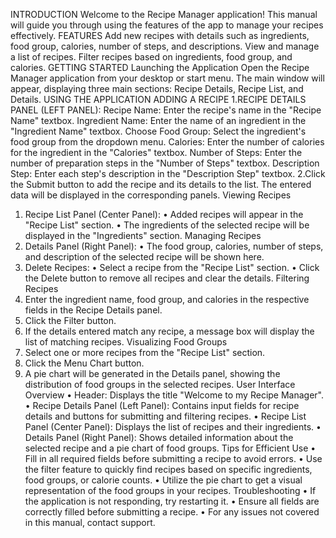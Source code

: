 INTRODUCTION
Welcome to the Recipe Manager application! This manual will guide you through using the 
features of the app to manage your recipes effectively.
FEATURES
Add new recipes with details such as ingredients, food group, calories, number of steps, and 
descriptions.
View and manage a list of recipes.
Filter recipes based on ingredients, food group, and calories.
GETTING STARTED
Launching the Application
Open the Recipe Manager application from your desktop or start menu.
The main window will appear, displaying three main sections: Recipe Details, Recipe List, 
and Details.
USING THE APPLICATION
ADDING A RECIPE
1.RECIPE DETAILS PANEL (LEFT PANEL):
Recipe Name: Enter the recipe's name in the "Recipe Name" textbox.
Ingredient Name: Enter the name of an ingredient in the "Ingredient Name" textbox.
Choose Food Group: Select the ingredient's food group from the dropdown menu.
Calories: Enter the number of calories for the ingredient in the "Calories" textbox.
Number of Steps: Enter the number of preparation steps in the "Number of Steps" textbox.
Description Step: Enter each step's description in the "Description Step" textbox.
2.Click the Submit button to add the recipe and its details to the list. The entered data will 
be displayed in the corresponding panels.
Viewing Recipes
1. Recipe List Panel (Center Panel):
• Added recipes will appear in the "Recipe List" section.
• The ingredients of the selected recipe will be displayed in the "Ingredients" 
section.
Managing Recipes
2. Details Panel (Right Panel):
• The food group, calories, number of steps, and description of the selected 
recipe will be shown here.
3. Delete Recipes:
• Select a recipe from the "Recipe List" section.
• Click the Delete button to remove all recipes and clear the details.
Filtering Recipes
4. Enter the ingredient name, food group, and calories in the respective fields in the 
Recipe Details panel.
5. Click the Filter button.
6. If the details entered match any recipe, a message box will display the list of matching 
recipes.
Visualizing Food Groups
7. Select one or more recipes from the "Recipe List" section.
8. Click the Menu Chart button.
9. A pie chart will be generated in the Details panel, showing the distribution of food 
groups in the selected recipes.
User Interface Overview
• Header: Displays the title "Welcome to my Recipe Manager".
• Recipe Details Panel (Left Panel): Contains input fields for recipe details and buttons 
for submitting and filtering recipes.
• Recipe List Panel (Center Panel): Displays the list of recipes and their ingredients.
• Details Panel (Right Panel): Shows detailed information about the selected recipe 
and a pie chart of food groups.
Tips for Efficient Use
• Fill in all required fields before submitting a recipe to avoid errors.
• Use the filter feature to quickly find recipes based on specific ingredients, food 
groups, or calorie counts.
• Utilize the pie chart to get a visual representation of the food groups in your recipes.
Troubleshooting
• If the application is not responding, try restarting it.
• Ensure all fields are correctly filled before submitting a recipe.
• For any issues not covered in this manual, contact support.

